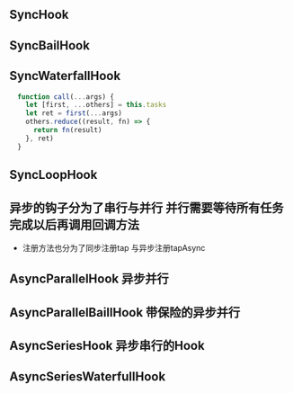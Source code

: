## SyncHook
## SyncBailHook
## SyncWaterfallHook 
```javascript
  function call(...args) {
    let [first, ...others] = this.tasks
    let ret = first(...args)
    others.reduce((result, fn) => {
      return fn(result)
    }, ret)
  }
```
## SyncLoopHook

## 异步的钩子分为了串行与并行 并行需要等待所有任务完成以后再调用回调方法
- 注册方法也分为了同步注册tap 与异步注册tapAsync
## AsyncParallelHook 异步并行
## AsyncParallelBaillHook 带保险的异步并行

## AsyncSeriesHook 异步串行的Hook
## AsyncSeriesWaterfullHook